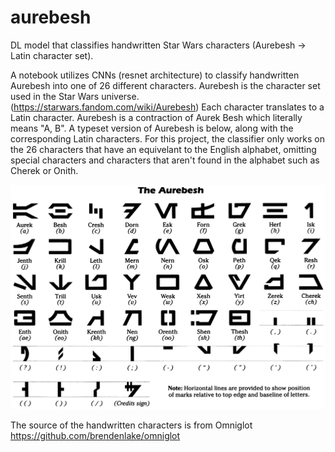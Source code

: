 # aurebesh
DL model that classifies handwritten Star Wars characters (Aurebesh -> Latin character set).

A notebook utilizes CNNs (resnet architecture) to classify handwritten Aurebesh into one of 26 different characters. 
Aurebesh is the character set used in the Star Wars universe. (https://starwars.fandom.com/wiki/Aurebesh) Each 
character translates to a Latin character. Aurebesh is a contraction of Aurek Besh which literally means "A, B". 
A typeset version of Aurebesh is below, along with the corresponding Latin characters. For this project, the classifier 
only works on the 26 characters that have an equivelant to the English alphabet, omitting special characters and 
characters that aren't found in the alphabet such as Cherek or Onith.

![Image of Aurebesh](Aurebesh-GMSR.png)

The source of the handwritten characters is from Omniglot https://github.com/brendenlake/omniglot
